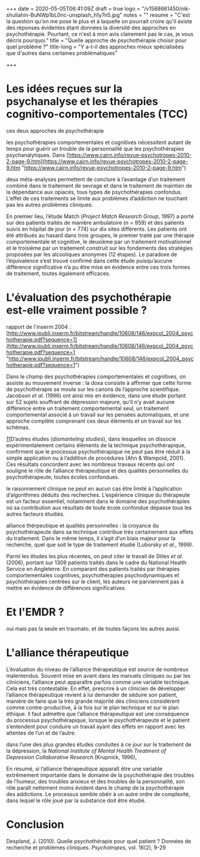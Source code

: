 +++
date = 2020-05-05T06:41:09Z
draft = true
logo = "/v1588661450/nik-shuliahin-BuNWp1bL0nc-unsplash_h1y7n5.jpg"
notes = ""
resume = "C'est la question qu'on me pose le plus et à laquelle on pourrait croire qu'il existe des réponses évidentes étant données la diversité des approches en psychothérapie. Pourtant, ce n'est à mon avis clairement pas le cas, je vous décris pourquoi."
title = "Quelle approche de psychothérapie choisir pour quel problème ?"
title-long = "Y a-t-il des approches mieux spécialisées que d'autres dans certaines problématiques"

+++
# Les idées reçues sur la psychanalyse et les thérapies cognitivo-comportementales (TCC)

ces deux approches de psychothérapie 

les psychothérapies comportementales et cognitives nécessitent autant de temps pour guérir un trouble de la personnalité que les psychothérapies psychanalytiques. Dans [https://www.cairn.info/revue-psychotropes-2010-2-page-9.htm](https://www.cairn.info/revue-psychotropes-2010-2-page-9.htm "https://www.cairn.info/revue-psychotropes-2010-2-page-9.htm")

deux méta-analyses permettent de conclure à l’avantage d’un traitement combiné dans le traitement de sevrage et dans le traitement de maintien de la dépendance aux opiacés, tous types de psychothérapies confondus. L’effet de ces traitements se limite aux problèmes d’addiction ne touchant pas les autres problèmes cliniques.

En premier lieu, l’étude Match (_Project Match Research Group_, 1997) a porté sur des patients traités de manière ambulatoire (n = 959) et des patients suivis en hôpital de jour (n = 774) sur dix sites différents. Les patients ont été attribués au hasard dans trois groupes, le premier traité par une thérapie comportementale et cognitive, le deuxième par un traitement motivationnel et le troisième par un traitement construit sur les fondements des stratégies proposées par les alcooliques anonymes (12 étapes). Le paradoxe de l’équivalence s’est trouvé confirmé dans cette étude puisqu’aucune différence significative n’a pu être mise en évidence entre ces trois formes de traitement, toutes également efficaces.

# L'évaluation des psychothérapie est-elle vraiment possible ?

rapport de l'inserm 2004 : [http://www.ipubli.inserm.fr/bitstream/handle/10608/146/expcol_2004_psychotherapie.pdf?sequence=1](http://www.ipubli.inserm.fr/bitstream/handle/10608/146/expcol_2004_psychotherapie.pdf?sequence=1 "http://www.ipubli.inserm.fr/bitstream/handle/10608/146/expcol_2004_psychotherapie.pdf?sequence=1")

Dans le champ des psychothérapies comportementales et cognitives, on assiste au mouvement inverse : la doxa consiste à affirmer que cette forme de psychothérapie se moule sur les canons de l’approche scientifique. Jacobson _et al._ (1996) ont ainsi mis en évidence, dans une étude portant sur 52 sujets souffrant de dépression majeure, qu’il n’y avait aucune différence entre un traitement comportemental seul, un traitement comportemental associé à un travail sur les pensées automatiques, et une approche complète comprenant ces deux éléments et un travail sur les schémas.

[11](https://www.cairn.info/revue-psychotropes-2010-2-page-9.htm#pa11)D’autres études (_dismanteling studies_), dans lesquelles on dissocie expérimentalement certains éléments de la technique psychothérapique, confirment que le processus psychothérapique ne peut pas être réduit à la simple application ou à l’addition de procédures (Ahn & Wampold, 2001). Ces résultats concordent avec les nombreux travaux récents qui ont souligné le rôle de l’alliance thérapeutique et des qualités personnelles du psychothérapeute, toutes écoles confondues.

le raisonnement clinique ne peut en aucun cas être limité à l’application d’algorithmes déduits des recherches. L’expérience clinique du thérapeute est un facteur essentiel, notamment dans le domaine des psychothérapies où sa contribution aux résultats de toute école confondue dépasse tous les autres facteurs étudiés.

alliance thérpeutique et qualités personnelles : la croyance du psychothérapeute dans sa technique contribue très certainement aux effets du traitement. Dans le même temps, il s’agit d’un biais majeur pour la recherche, quel que soit le type de traitement étudié (Luborsky _et al._, 1999).

Parmi les études les plus récentes, on peut citer le travail de Stiles _et al_. (2006), portant sur 1309 patients traités dans le cadre du National Health Service en Angleterre. En comparant des patients traités par thérapies comportementales cognitives, psychothérapies psychodynamiques et psychothérapies centrées sur le client, les auteurs ne parviennent pas à mettre en évidence de différences significatives.

# Et l'EMDR ?

oui mais pas la seule en traumato. et de toutes façons les autres aussi.

# L'alliance thérapeutique

L’évaluation du niveau de l’alliance thérapeutique est source de nombreux malentendus. Souvent mise en avant dans les manuels cliniques ou par les cliniciens, l’alliance peut apparaître parfois comme une variable technique. Cela est très contestable. En effet, prescrire à un clinicien de développer l’alliance thérapeutique revient à lui demander de séduire son patient, manière de faire que la très grande majorité des cliniciens considèrent comme contre-productive, à la fois sur le plan technique et sur le plan éthique. Il faut admettre que l’alliance thérapeutique est une conséquence du processus psychothérapique, lorsque le psychothérapeute et le patient s’entendent pour conduire un travail ayant des effets en rapport avec les attentes de l’un et de l’autre.

dans l’une des plus grandes études conduites à ce jour sur le traitement de la dépression, la _National Institute of Mental Health Treatment of Depression Collaborative Research_ (Krupnick, 1996),

En résumé, si l’alliance thérapeutique apparaît être une variable extrêmement importante dans le domaine de la psychothérapie des troubles de l’humeur, des troubles anxieux et des troubles de la personnalité, son rôle paraît nettement moins évident dans le champ de la psychothérapie des addictions. Le processus semble obéir à un autre ordre de complexité, dans lequel le rôle joué par la substance doit être étudié.

# Conclusion

Despland, J. (2010). Quelle psychothérapie pour quel patient ? Données de recherche et problèmes cliniques. _Psychotropes_, vol. 16(2), 9-29